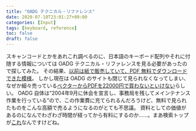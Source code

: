```yaml
---
title: "OADG テクニカル・リファレンス"
date: 2020-07-10T23:01:27+09:00
categories: [Input]
tags: [keyboard, reference]
toc: false
draft: false
---
```


スキャンコードとかをあれこれ調べるのに、日本語のキーボード配列やそれに付随する情報については OADG テクニカル・リファレンスを見る必要があったので探してみた。
その結果、[以前は紙で販売していて、PDF 無料でダウンロードできた模様](https://web.archive.org/web/20120121081221/http://www.oadg.or.jp/tosho/index.htm#techref)。
しかし現在は OADG のサイトも閉じて見られなくなってしまい、なぜか細々売っている[ベクターからPDFを22000円で買わないといけない](https://s.shop.vector.co.jp/service/servlet/Catalogue.Detail.Top?ITEM_NO=SR236180)らしい。
OADG 自体は<q cite="https://ja.wikipedia.org/wiki/PCオープン・アーキテクチャー推進協議会" title="PCオープン・アーキテクチャー推進協議会 - Wikipedia [ver. 2019-04-08T10:52]">2004年9月に休会を宣言し、事務局を残してメインテナンス作業を行っている</q>ので、この作業費に充てられるんだろうけど、無料で見られたものをこんな高額で売るようになるのがとても不思議。
資料としての価値があるのになんでわざわざ時間が経ってから有料にするのか……。まあ検索トップが[これ](https://archive.org/details/OADG1991)なんですけどね。
